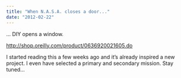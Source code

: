 ```yaml
---
title: "When N.A.S.A. closes a door..."
date: "2012-02-22"
---
```


<div class="content">
<p>… DIY opens a window.</p>
<p><a href="http://shop.oreilly.com/product/0636920021605.do" target="_blank"> http://shop.oreilly.com/product/0636920021605.do
</a></p>
<p>I started reading this a few weeks ago and it’s already inspired a new
project. I even have selected a primary and secondary mission. Stay tuned…</p>
</div>
